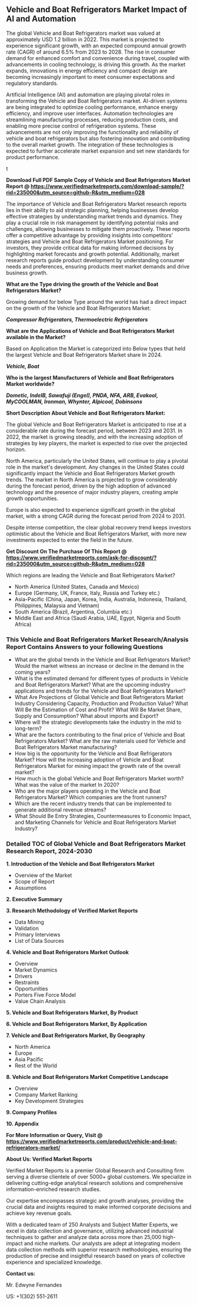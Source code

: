 <h2>Vehicle and Boat Refrigerators Market Impact of AI and Automation</h2><p>The global Vehicle and Boat Refrigerators market was valued at approximately USD 1.2 billion in 2022. This market is projected to experience significant growth, with an expected compound annual growth rate (CAGR) of around 6.5% from 2023 to 2028. The rise in consumer demand for enhanced comfort and convenience during travel, coupled with advancements in cooling technology, is driving this growth. As the market expands, innovations in energy efficiency and compact design are becoming increasingly important to meet consumer expectations and regulatory standards.</p><p>Artificial Intelligence (AI) and automation are playing pivotal roles in transforming the Vehicle and Boat Refrigerators market. AI-driven systems are being integrated to optimize cooling performance, enhance energy efficiency, and improve user interfaces. Automation technologies are streamlining manufacturing processes, reducing production costs, and enabling more precise control of refrigeration systems. These advancements are not only improving the functionality and reliability of vehicle and boat refrigerators but also fostering innovation and contributing to the overall market growth. The integration of these technologies is expected to further accelerate market expansion and set new standards for product performance.</p>t</p><p id="" class=""><strong>Download Full PDF Sample Copy of Vehicle and Boat Refrigerators Market Report @ <a href="https://www.verifiedmarketreports.com/download-sample/?rid=235000&utm_source=github-R&utm_medium=028" target="_blank">https://www.verifiedmarketreports.com/download-sample/?rid=235000&utm_source=github-R&utm_medium=028</a></strong></p><p>The importance of&nbsp;Vehicle and Boat Refrigerators Market research reports lies in their ability to aid strategic planning, helping businesses develop effective strategies by understanding market trends and dynamics. They play a crucial role in risk management by identifying potential risks and challenges, allowing businesses to mitigate them proactively. These reports offer a competitive advantage by providing insights into competitors' strategies and Vehicle and Boat Refrigerators Market positioning. For investors, they provide critical data for making informed decisions by highlighting market forecasts and growth potential. Additionally, market research reports guide product development by understanding consumer needs and preferences, ensuring products meet market demands and drive business growth.</p><p><strong>What are the&nbsp;Type driving the growth of the Vehicle and Boat Refrigerators Market?</strong></p><p id="" class="">Growing demand for below Type around the world has had a direct impact on the growth of the Vehicle and Boat Refrigerators Market:</p><em><strong>Compressor Refrigerators, Thermoelectric Refrigerators</strong></em></p><strong>What are the&nbsp;Applications&nbsp;of Vehicle and Boat Refrigerators Market available in the Market?</strong></p><p id="" class="">Based on Application the Market is categorized into Below types that held the largest Vehicle and Boat Refrigerators Market share In 2024.</p><em><strong>Vehicle, Boat</strong></em></p><strong>Who is the largest Manufacturers of Vehicle and Boat Refrigerators Market worldwide?</strong></p><p><em><strong>Dometic, IndelB, Sawafuji (Engel), PNDA, NFA, ARB, Evakool, MyCOOLMAN, Ironman, Whynter, Alpicool, Dobinsons</strong></em></p><p id="" class=""><strong>Short Description About Vehicle and Boat Refrigerators Market:</strong></p><p>The global Vehicle and Boat Refrigerators Market is anticipated to rise at a considerable rate during the forecast period, between 2023 and 2031. In 2022, the market is growing steadily, and with the increasing adoption of strategies by key players, the market is expected to rise over the projected horizon.</p><p>North America, particularly the United States, will continue to play a pivotal role in the market's development. Any changes in the United States could significantly impact the Vehicle and Boat Refrigerators Market growth trends. The market in North America is projected to grow considerably during the forecast period, driven by the high adoption of advanced technology and the presence of major industry players, creating ample growth opportunities.</p><p>Europe is also expected to experience significant growth in the global market, with a strong CAGR during the forecast period from 2024 to 2031.</p><p>Despite intense competition, the clear global recovery trend keeps investors optimistic about the Vehicle and Boat Refrigerators Market, with more new investments expected to enter the field in the future.</p><p id="" class=""><strong>Get Discount On The Purchase Of This Report @ <a href="https://www.verifiedmarketreports.com/ask-for-discount/?rid=235000&utm_source=github-R&utm_medium=028" target="_blank">https://www.verifiedmarketreports.com/ask-for-discount/?rid=235000&utm_source=github-R&utm_medium=028</a></strong></p>Which regions are leading the Vehicle and Boat Refrigerators Market?</p><ul><li>North America (United States, Canada and Mexico)</li><li>Europe (Germany, UK, France, Italy, Russia and Turkey etc.)</li><li>Asia-Pacific (China, Japan, Korea, India, Australia, Indonesia, Thailand, Philippines, Malaysia and Vietnam)</li><li>South America (Brazil, Argentina, Columbia etc.)</li><li>Middle East and Africa (Saudi Arabia, UAE, Egypt, Nigeria and South Africa)</li></ul><h3 id="" class="">This Vehicle and Boat Refrigerators Market Research/Analysis Report Contains Answers to your following Questions</h3><ul><li>What are the global trends in the Vehicle and Boat Refrigerators Market? Would the market witness an increase or decline in the demand in the coming years?</li><li>What is the estimated demand for different types of products in Vehicle and Boat Refrigerators Market? What are the upcoming industry applications and trends for the Vehicle and Boat Refrigerators Market?</li><li>What Are Projections of Global Vehicle and Boat Refrigerators Market Industry Considering Capacity, Production and Production Value? What Will Be the Estimation of Cost and Profit? What Will Be Market Share, Supply and Consumption? What about imports and Export?</li><li>Where will the strategic developments take the industry in the mid to long-term?</li><li>What are the factors contributing to the final price of Vehicle and Boat Refrigerators Market? What are the raw materials used for Vehicle and Boat Refrigerators Market manufacturing?</li><li>How big is the opportunity for the Vehicle and Boat Refrigerators Market? How will the increasing adoption of Vehicle and Boat Refrigerators Market for mining impact the growth rate of the overall market?</li><li>How much is the global Vehicle and Boat Refrigerators Market worth? What was the value of the market In 2020?</li><li>Who are the major players operating in the Vehicle and Boat Refrigerators Market? Which companies are the front runners?</li><li>Which are the recent industry trends that can be implemented to generate additional revenue streams?</li><li>What Should Be Entry Strategies, Countermeasures to Economic Impact, and Marketing Channels for Vehicle and Boat Refrigerators Market Industry?</li></ul><h3 id="" class="">Detailed TOC of Global Vehicle and Boat Refrigerators Market Research Report, 2024-2030</h3><p id="" class=""><strong>1. Introduction of the Vehicle and Boat Refrigerators Market</strong></p><ul><li>Overview of the Market</li><li>Scope of Report</li><li>Assumptions</li></ul><p id="" class=""><strong>2. Executive Summary</strong></p><p id="" class=""><strong>3. Research Methodology of Verified Market Reports</strong></p><ul><li>Data Mining</li><li>Validation</li><li>Primary Interviews</li><li>List of Data Sources</li></ul><p id="" class=""><strong>4. Vehicle and Boat Refrigerators Market Outlook</strong></p><ul><li>Overview</li><li>Market Dynamics</li><li>Drivers</li><li>Restraints</li><li>Opportunities</li><li>Porters Five Force Model</li><li>Value Chain Analysis</li></ul><p id="" class=""><strong>5. Vehicle and Boat Refrigerators Market, By Product</strong></p><p id="" class=""><strong>6. Vehicle and Boat Refrigerators Market, By Application</strong></p><p id="" class=""><strong>7. Vehicle and Boat Refrigerators Market, By Geography</strong></p><ul><li>North America</li><li>Europe</li><li>Asia Pacific</li><li>Rest of the World</li></ul><p id="" class=""><strong>8. Vehicle and Boat Refrigerators Market Competitive Landscape</strong></p><ul><li>Overview</li><li>Company Market Ranking</li><li>Key Development Strategies</li></ul><p id="" class=""><strong>9. Company Profiles</strong></p><p id="" class=""><strong>10. Appendix</strong></p><p id="" class=""><strong>For More Information or Query, Visit @ <a href="https://www.verifiedmarketreports.com/product/vehicle-and-boat-refrigerators-market/" target="_blank">https://www.verifiedmarketreports.com/product/vehicle-and-boat-refrigerators-market/</a></strong></p><p id="" class=""><strong>About Us: Verified Market Reports</strong></p><p id="" class="">Verified Market Reports is a premier Global Research and Consulting firm serving a diverse clientele of over 5000+ global customers. We specialize in delivering cutting-edge analytical research solutions and comprehensive information-enriched research studies.</p><p id="" class="">Our expertise encompasses strategic and growth analyses, providing the crucial data and insights required to make informed corporate decisions and achieve key revenue goals.</p><p id="" class="">With a dedicated team of 250 Analysts and Subject Matter Experts, we excel in data collection and governance, utilizing advanced industrial techniques to gather and analyze data across more than 25,000 high-impact and niche markets. Our analysts are adept at integrating modern data collection methods with superior research methodologies, ensuring the production of precise and insightful research based on years of collective experience and specialized knowledge.</p><p id="" class=""><strong>Contact us:</strong></p><p id="" class="">Mr. Edwyne Fernandes</p><p id="" class="">US: +1(302) 551-2611</p>